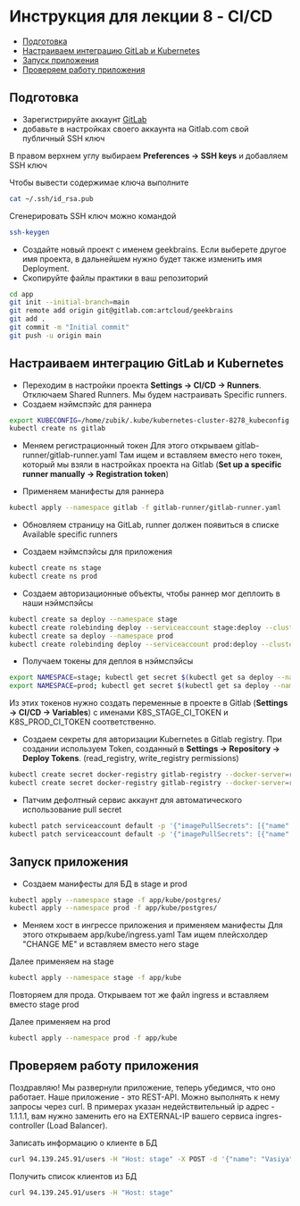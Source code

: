 # Инструкция для лекции 8 - CI/CD

- [Подготовка](#Подготовка)
- [Настраиваем интеграцию GitLab и Kubernetes](#Настраиваем-интеграцию-GitLab-и-Kubernetes)
- [Запуск приложения](#Запуск-приложения)
- [Проверяем работу приложения](#Проверяем-работу-приложения)

## Подготовка

* Зарегистрируйте аккаунт [GitLab](https://gitlab.com/users/sign_up)
* добавьте в настройках своего аккаунта на Gitlab.com свой публичный SSH ключ

В правом верхнем углу выбираем **Preferences -> SSH keys** и добавляем SSH ключ

Чтобы вывести содержимае ключа выполните

```bash
cat ~/.ssh/id_rsa.pub
```

Сгенерировать SSH ключ можно командой

```bash
ssh-keygen
```

* Создайте новый проект с именем geekbrains. Если выберете другое имя проекта, в дальнейшем нужно будет также изменить имя Deployment.
* Скопируйте файлы практики в ваш репозиторий

```bash
cd app
git init --initial-branch=main
git remote add origin git@gitlab.com:artcloud/geekbrains
git add .
git commit -m "Initial commit"
git push -u origin main
```

## Настраиваем интеграцию GitLab и Kubernetes

* Переходим в настройки проекта **Settings -> CI/CD -> Runners**. Отключаем Shared Runners. Мы будем настраивать Specific runners.
* Создаем нэймспэйс для раннера

```bash
export KUBECONFIG=/home/zubik/.kube/kubernetes-cluster-8278_kubeconfig.yaml
kubectl create ns gitlab
```

* Меняем регистрационный токен
Для этого открываем gitlab-runner/gitlab-runner.yaml
Там ищем <CHANGE ME> и вставляем вместо него токен,
который мы взяли в настройках проекта на Gitlab (**Set up a specific runner manually -> Registration token**)

* Применяем манифесты для раннера

```bash
kubectl apply --namespace gitlab -f gitlab-runner/gitlab-runner.yaml
```

* Обновляем страницу на GitLab, runner должен появиться в списке Available specific runners 

* Создаем нэймспэйсы для приложения

```bash
kubectl create ns stage
kubectl create ns prod
```

* Создаем авторизационные объекты, чтобы раннер мог деплоить в наши нэймспэйсы

```bash
kubectl create sa deploy --namespace stage
kubectl create rolebinding deploy --serviceaccount stage:deploy --clusterrole edit --namespace stage
kubectl create sa deploy --namespace prod
kubectl create rolebinding deploy --serviceaccount prod:deploy --clusterrole edit --namespace prod
```

* Получаем токены для деплоя в нэймспэйсы

```bash
export NAMESPACE=stage; kubectl get secret $(kubectl get sa deploy --namespace $NAMESPACE -o jsonpath='{.secrets[0].name}') --namespace $NAMESPACE -o jsonpath='{.data.token}'
export NAMESPACE=prod; kubectl get secret $(kubectl get sa deploy --namespace $NAMESPACE -o jsonpath='{.secrets[0].name}') --namespace $NAMESPACE -o jsonpath='{.data.token}'
```

Из этих токенов нужно создать переменные в проекте в Gitlab (**Settings -> CI/CD -> Variables**) с именами
K8S_STAGE_CI_TOKEN и K8S_PROD_CI_TOKEN соответственно.

* Создаем секреты для авторизации Kubernetes в Gitlab registry. При создании используем Token, созданный в **Settings -> Repository -> Deploy Tokens**.
(read_registry, write_registry permissions)
```bash
kubectl create secret docker-registry gitlab-registry --docker-server=registry.gitlab.com --docker-username=gitlab+deploy-token-1843862 --docker-password=mtiwTrnBi3DhoC8nTaW5 --docker-email=admin@admin.admin --namespace stage
kubectl create secret docker-registry gitlab-registry --docker-server=registry.gitlab.com --docker-username=gitlab+deploy-token-1843862 --docker-password=mtiwTrnBi3DhoC8nTaW5 --docker-email=admin@admin.admin --namespace prod
```

* Патчим дефолтный сервис аккаунт для автоматического использование pull secret

```bash
kubectl patch serviceaccount default -p '{"imagePullSecrets": [{"name": "gitlab-registry"}]}' -n stage
kubectl patch serviceaccount default -p '{"imagePullSecrets": [{"name": "gitlab-registry"}]}' -n prod
```

## Запуск приложения

* Создаем манифесты для БД в stage и prod

```bash
kubectl apply --namespace stage -f app/kube/postgres/
kubectl apply --namespace prod -f app/kube/postgres/
```

* Меняем хост в ингрессе приложения и применяем манифесты
Для этого открываем app/kube/ingress.yaml
Там ищем плейсхолдер "CHANGE ME" и вставляем вместо него stage

Далее применяем на stage

```bash
kubectl apply --namespace stage -f app/kube
```

Повторяем для прода. Открываем тот же файл ingress и
вставляем вместо stage prod

Далее применяем на prod

```bash
kubectl apply --namespace prod -f app/kube
```

## Проверяем работу приложения

Поздравляю! Мы развернули приложение, теперь убедимся, что оно работает. Наше приложение - это REST-API. Можно выполнять к нему запросы через curl. В примерах указан недействительный ip адрес - 1.1.1.1, вам нужно заменить его на EXTERNAL-IP вашего сервиса ingres-controller (Load Balancer).


Записать информацию о клиенте в БД
```bash
curl 94.139.245.91/users -H "Host: stage" -X POST -d '{"name": "Vasiya", "age": 34, "city": "Vladivostok"}'
```

Получить список клиентов из БД
```bash
curl 94.139.245.91/users -H "Host: stage"
```



